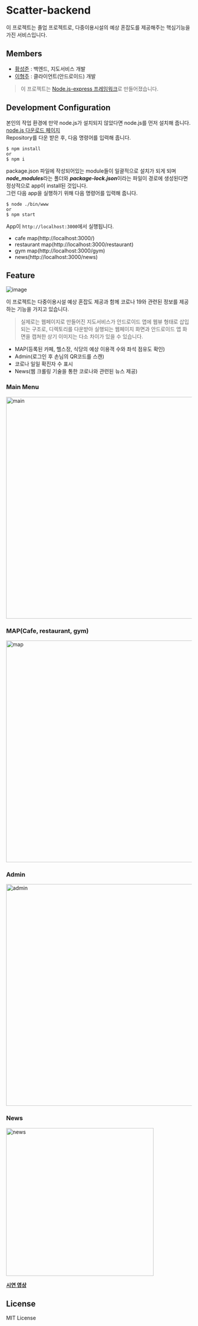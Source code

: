 # Scatter-backend
이 프로젝트는 졸업 프로젝트로, 다중이용시설의 예상 혼잡도를 제공해주는 핵심기능을 가진 서비스입니다. 


## Members
* [황성준](https://github.com/sungjun1116) : 백엔드, 지도서비스 개발
* [이형주](https://github.com/gudwnsepdy) : 클라이언트(안드로이드) 개발

> 이 프로젝트는 [Node.js-express 프레임워크](http://expressjs.com/)로 만들어졌습니다.

## Development Configuration
본인의 작업 환경에 만약 node.js가 설치되지 않았다면 node.js를 먼저 설치해 줍니다. [node.js 다운로드 페이지](https://nodejs.org/en/)  
Repository를 다운 받은 후, 다음 명령어를 입력해 줍니다. 

```
$ npm install
or
$ npm i
```

package.json 파일에 작성되어있는 module들이 일괄적으로 설치가 되게 되며 ***node_modules***라는 폴더와 ***package-lock.json***이라는 파일이 경로에 생성된다면 정상적으로 app이 install된 것입니다.  
그런 다음 app을 실행하기 위해 다음 명령어를 입력해 줍니다. 
```
$ node ./bin/www
or
$ npm start
```
App이 `http://localhost:3000`에서 실행됩니다.

- cafe map(http://localhost:3000/)
- restaurant map(http://localhost:3000/restaurant)
- gym map(http://localhost:3000/gym)
- news(http://localhost:3000/news)


## Feature
![image](https://user-images.githubusercontent.com/59200428/101356776-eec7d900-38db-11eb-8801-7c0df600aca7.png)

이 프로젝트는 다중이용시설 예상 혼잡도 제공과 함께 코로나 19와 관련된 정보를 제공하는 기능을 가지고 있습니다.   
> 실제로는  웹페이지로 만들어진 지도서비스가 안드로이드 앱에 웹뷰 형태로 삽입되는 구조로, 디렉토리를 다운받아 실행되는 웹페이지 화면과 안드로이드 앱 화면을 캡쳐한 상기 이미지는 다소 차이가 있을 수 있습니다. 
* MAP(등록된 카페, 헬스장, 식당의 예상 이용객 수와 좌석 점유도 확인)
* Admin(로그인 후 손님의 QR코드를 스캔)
* 코로나 일일 확진자 수 표시
* News(웹 크롤링 기술을 통한 코로나와 관련된 뉴스 제공)

### Main Menu
<img width="600" alt="main" src="https://user-images.githubusercontent.com/59200428/101358711-95ad7480-38de-11eb-9fb6-4fce5e9b4e8a.PNG">

### MAP(Cafe, restaurant, gym)
<img width="600" alt="map" src="https://user-images.githubusercontent.com/59200428/101358719-96dea180-38de-11eb-8093-48794430ea1d.PNG">

### Admin
<img width="600" alt="admin" src="https://user-images.githubusercontent.com/59200428/101358714-96460b00-38de-11eb-94a1-d2bb83b19dd8.PNG">

### News
<img width="400" alt="news" src="https://user-images.githubusercontent.com/59200428/101358709-9514de00-38de-11eb-82da-fc34e86f707b.PNG">

**[시연 영상](https://youtu.be/cZTpfFr4Uck)**


## License
MIT License




